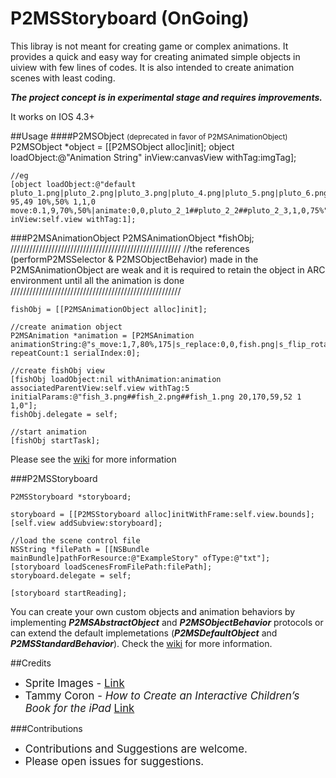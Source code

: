 P2MSStoryboard (OnGoing)
==============

This libray is not meant for creating game or complex animations. It provides a quick and easy way for creating animated simple objects in uiview with few lines of codes. It is also intended to create animation scenes with least coding.

***The project concept is in experimental stage and requires improvements.***

It works on IOS 4.3+


##Usage
####P2MSObject <small>(deprecated in favor of P2MSAnimationObject)</small>
    P2MSObject *object = [[P2MSObject alloc]init];
    object loadObject:@"Animation String" inView:canvasView withTag:imgTag];
    
    //eg
    [object loadObject:@"default pluto_1.png|pluto_2.png|pluto_3.png|pluto_4.png|pluto_5.png|pluto_6.png|pluto_7.png|pluto_8.png 95,49 10%,50% 1,1,0 move:0.1,9,70%,50%|animate:0,0,pluto_2_1##pluto_2_2##pluto_2_3,1,0,75%" inView:self.view withTag:1];

###P2MSAnimationObject
    P2MSAnimationObject *fishObj;
    //////////////////////////////////////////////////////
    //the references (performP2MSSelector & P2MSObjectBehavior) made in the P2MSAnimationObject are weak and it is required to retain the object in ARC environment until all the animation is done
    //////////////////////////////////////////////////////
    
	fishObj = [[P2MSAnimationObject alloc]init];
	
	//create animation object
    P2MSAnimation *animation = [P2MSAnimation animationString:@"s_move:1,7,80%,175|s_replace:0,0,fish.png|s_flip_rotate:1,0,-1,1,-30|s_move:0,10,5%,100|s_reset_transform:0.1,0" repeatCount:1 serialIndex:0];
    
    //create fishObj view
    [fishObj loadObject:nil withAnimation:animation associatedParentView:self.view withTag:5 initialParams:@"fish_3.png##fish_2.png##fish_1.png 20,170,59,52 1 1,0"];
    fishObj.delegate = self;
    
    //start animation
    [fishObj startTask];
    
Please see the [wiki](https://github.com/ptwoms/P2MSStoryboard/wiki) for more information

###P2MSStoryboard

	P2MSStoryboard *storyboard;
	
    storyboard = [[P2MSStoryboard alloc]initWithFrame:self.view.bounds];
    [self.view addSubview:storyboard];
    
    //load the scene control file
    NSString *filePath = [[NSBundle mainBundle]pathForResource:@"ExampleStory" ofType:@"txt"];
    [storyboard loadScenesFromFilePath:filePath];
    storyboard.delegate = self;

    [storyboard startReading];

You can create your own custom objects and animation behaviors by implementing ***P2MSAbstractObject*** and ***P2MSObjectBehavior*** protocols or can extend the default implemetations (***P2MSDefaultObject*** and ***P2MSStandardBehavior***). Check the [wiki](https://github.com/ptwoms/P2MSStoryboard/wiki) for more information.


##Credits
* <big>Sprite Images - <a href="https://archive.org/details/ug-sprite-sheet-collection-v2">Link</a></big>
* <big>Tammy Coron - *How to Create an Interactive Children’s Book for the iPad* [Link](http://www.raywenderlich.com/56858/how-to-create-an-interactive-childrens-book-for-the-ipad)</big>


###Contributions
- <big>Contributions and Suggestions are welcome.</big>
- <big>Please open issues for suggestions.</big>
